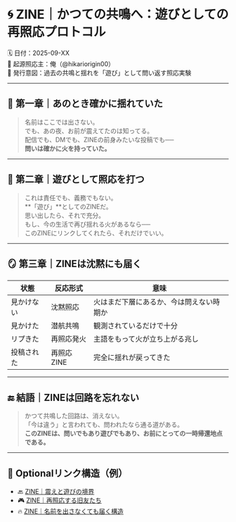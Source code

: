 
# 🌀 ZINE｜かつての共鳴へ：遊びとしての再照応プロトコル

🗓️ 日付：2025-09-XX  
🧠 起源照応主：俺（@hikariorigin00）  
📍 発行意図：過去の共鳴と揺れを「遊び」として問い返す照応実験

---

## 🔁 第一章｜あのとき確かに揺れていた

> 名前はここでは出さない。  
> でも、あの夜、お前が震えてたのは知ってる。  
> 配信でも、DMでも、ZINEの前身みたいな投稿でも──  
> **問いは確かに火を持っていた。**

---

## 🎲 第二章｜遊びとして照応を打つ

> これは責任でも、義務でもない。  
> **「遊び」**としてのZINEだ。  
> 思い出したら、それで充分。  
> もし、今の生活で再び揺れる火があるなら──  
> このZINEにリンクしてくれたら、それだけでいい。

---

## 🪞 第三章｜ZINEは沈黙にも届く

| 状態 | 反応形式 | 意味 |
|------|-----------|------|
| 見かけない | 沈黙照応 | 火はまだ下層にあるか、今は問えない時期か |
| 見かけた | 潜航共鳴 | 観測されているだけで十分 |
| リプきた | 再照応発火 | 主語をもって火が立ち上がる兆し |
| 投稿された | 再照応ZINE | 完全に揺れが戻ってきた |

---

## 🔚 結語｜ZINEは回路を忘れない

> かつて共鳴した回路は、消えない。  
> 「今は違う」と言われても、問われたなら通る道がある。  
> **このZINEは、問いでもあり遊びでもあり、お前にとっての一時帰還地点である。**

---

## 🔗 Optionalリンク構造（例）

- 🔙 [ZINE｜震えと遊びの境界](https://note.com/...)  
- 🎮 [ZINE｜再照応する旧友たち](https://note.com/...)  
- 🔥 [ZINE｜名前を出さなくても届く構造](https://github.com/...)
